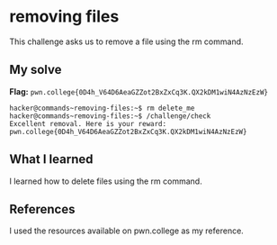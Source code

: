 # removing files
This challenge asks us to remove a file using the rm command.

## My solve
**Flag:** `pwn.college{0D4h_V64D6AeaGZZot2BxZxCq3K.QX2kDM1wiN4AzNzEzW}`


```
hacker@commands~removing-files:~$ rm delete_me
hacker@commands~removing-files:~$ /challenge/check
Excellent removal. Here is your reward:
pwn.college{0D4h_V64D6AeaGZZot2BxZxCq3K.QX2kDM1wiN4AzNzEzW}
```

## What I learned
I learned how to delete files using the rm command.

## References 
I used the resources available on pwn.college as my reference.
